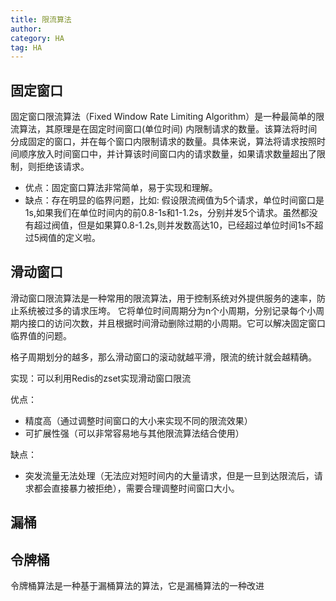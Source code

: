 ```yaml
---
title: 限流算法
author:
category: HA
tag: HA
---
```


## 固定窗口

固定窗口限流算法（Fixed Window Rate Limiting Algorithm）是一种最简单的限流算法，其原理是在固定时间窗口(单位时间)
内限制请求的数量。该算法将时间分成固定的窗口，并在每个窗口内限制请求的数量。具体来说，算法将请求按照时间顺序放入时间窗口中，并计算该时间窗口内的请求数量，如果请求数量超出了限制，则拒绝该请求。

- 优点：固定窗口算法非常简单，易于实现和理解。
- 缺点：存在明显的临界问题，比如:
  假设限流阀值为5个请求，单位时间窗口是1s,如果我们在单位时间内的前0.8-1s和1-1.2s，分别并发5个请求。虽然都没有超过阀值，但是如果算0.8-1.2s,则并发数高达10，已经超过单位时间1s不超过5阀值的定义啦。

## 滑动窗口

滑动窗口限流算法是一种常用的限流算法，用于控制系统对外提供服务的速率，防止系统被过多的请求压垮。
它将单位时间周期分为n个小周期，分别记录每个小周期内接口的访问次数，并且根据时间滑动删除过期的小周期。它可以解决固定窗口临界值的问题。

格子周期划分的越多，那么滑动窗口的滚动就越平滑，限流的统计就会越精确。

实现：可以利用Redis的zset实现滑动窗口限流

优点：

- 精度高（通过调整时间窗口的大小来实现不同的限流效果）
- 可扩展性强（可以非常容易地与其他限流算法结合使用）

缺点：

- 突发流量无法处理（无法应对短时间内的大量请求，但是一旦到达限流后，请求都会直接暴力被拒绝），需要合理调整时间窗口大小。

## 漏桶

## 令牌桶

令牌桶算法是一种基于漏桶算法的算法，它是漏桶算法的一种改进